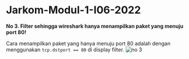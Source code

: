 # Jarkom-Modul-1-I06-2022
<strong>No 3. Filter sehingga wireshark hanya menampilkan paket yang menuju port 80! </strong>

Cara menampilkan paket yang hanya menuju port 80 adalah dengan menggunakan ```tcp.dstport == 80``` di display filter.
![no 3](https://user-images.githubusercontent.com/112471006/191893444-9af2d7d3-e47a-4ef3-8fba-0a9c537804f2.png)

